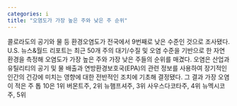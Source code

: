 ```yaml
---
categories: i
title: "오염도가 가장 높은 주와 낮은 주 순위"
---
```

콜로라도의 공기와 물 등 환경오염도가 전국에서 9번째로 낮은 수준인 것으로 조사됐다. U.S. 뉴스&월드 리포트는 최근 50개 주의 대기/수질 및 오염 수준을 기반으로 한 자연환경을 측정해 오염도가 가장 높은 주와 가장 낮은 주들의 순위를 매겼다. 오염은 산업과 유틸리티의 공기 및 물 배출과 연방환경보호국(EPA)의 관련 정보를 사용하여 장기적인 인간의 건강에 미치는 영향에 대한 전반적인 조치에 기초해 결정됐다. 그 결과 가장 오염이 적은 주 톱 10은 1위 버몬트주, 2위 뉴햄프셔주, 3위 사우스다코타주, 4위 뉴멕시코주, 5위